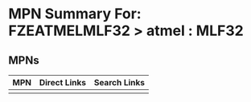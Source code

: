 



# MPN Summary For: FZEATMELMLF32 > atmel : MLF32

## MPNs
  

|MPN|Direct Links|Search Links|
| :--- | :--- | :--- |
||||
